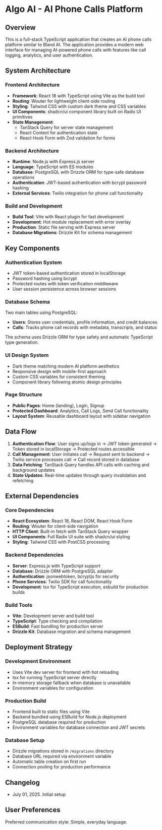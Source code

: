 # Algo AI - AI Phone Calls Platform

## Overview

This is a full-stack TypeScript application that creates an AI phone calls platform similar to Bland AI. The application provides a modern web interface for managing AI-powered phone calls with features like call logging, analytics, and user authentication.

## System Architecture

### Frontend Architecture
- **Framework**: React 18 with TypeScript using Vite as the build tool
- **Routing**: Wouter for lightweight client-side routing
- **Styling**: Tailwind CSS with custom dark theme and CSS variables
- **UI Components**: shadcn/ui component library built on Radix UI primitives
- **State Management**: 
  - TanStack Query for server state management
  - React Context for authentication state
  - React Hook Form with Zod validation for forms

### Backend Architecture
- **Runtime**: Node.js with Express.js server
- **Language**: TypeScript with ES modules
- **Database**: PostgreSQL with Drizzle ORM for type-safe database operations
- **Authentication**: JWT-based authentication with bcrypt password hashing
- **External Services**: Twilio integration for phone call functionality

### Build and Development
- **Build Tool**: Vite with React plugin for fast development
- **Development**: Hot module replacement with error overlay
- **Production**: Static file serving with Express server
- **Database Migrations**: Drizzle Kit for schema management

## Key Components

### Authentication System
- JWT token-based authentication stored in localStorage
- Password hashing using bcrypt
- Protected routes with token verification middleware
- User session persistence across browser sessions

### Database Schema
Two main tables using PostgreSQL:
- **Users**: Stores user credentials, profile information, and credit balances
- **Calls**: Tracks phone call records with metadata, transcripts, and status

The schema uses Drizzle ORM for type safety and automatic TypeScript type generation.

### UI Design System
- Dark theme matching modern AI platform aesthetics
- Responsive design with mobile-first approach
- Custom CSS variables for consistent theming
- Component library following atomic design principles

### Page Structure
- **Public Pages**: Home (landing), Login, Signup
- **Protected Dashboard**: Analytics, Call Logs, Send Call functionality
- **Layout System**: Reusable dashboard layout with sidebar navigation

## Data Flow

1. **Authentication Flow**: User signs up/logs in → JWT token generated → Token stored in localStorage → Protected routes accessible
2. **Call Management**: User initiates call → Request sent to backend → Twilio service processes call → Call record stored in database
3. **Data Fetching**: TanStack Query handles API calls with caching and background updates
4. **State Updates**: Real-time updates through query invalidation and refetching

## External Dependencies

### Core Dependencies
- **React Ecosystem**: React 18, React DOM, React Hook Form
- **Routing**: Wouter for client-side navigation
- **HTTP Client**: Built-in fetch with TanStack Query wrapper
- **UI Components**: Full Radix UI suite with shadcn/ui styling
- **Styling**: Tailwind CSS with PostCSS processing

### Backend Dependencies
- **Server**: Express.js with TypeScript support
- **Database**: Drizzle ORM with PostgreSQL adapter
- **Authentication**: jsonwebtoken, bcryptjs for security
- **Phone Services**: Twilio SDK for call functionality
- **Development**: tsx for TypeScript execution, esbuild for production builds

### Build Tools
- **Vite**: Development server and build tool
- **TypeScript**: Type checking and compilation
- **ESBuild**: Fast bundling for production server
- **Drizzle Kit**: Database migration and schema management

## Deployment Strategy

### Development Environment
- Uses Vite dev server for frontend with hot reloading
- tsx for running TypeScript server directly
- In-memory storage fallback when database is unavailable
- Environment variables for configuration

### Production Build
- Frontend built to static files using Vite
- Backend bundled using ESBuild for Node.js deployment
- PostgreSQL database required for production
- Environment variables for database connection and JWT secrets

### Database Setup
- Drizzle migrations stored in `/migrations` directory
- Database URL required via environment variable
- Automatic table creation on first run
- Connection pooling for production performance

## Changelog
- July 01, 2025. Initial setup

## User Preferences

Preferred communication style: Simple, everyday language.